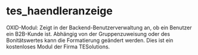 # tes_haendleranzeige
OXID-Modul: Zeigt in der Backend-Benutzerverwaltung an, ob ein Benutzer ein B2B-Kunde ist. Abhängig von der Gruppenzuweisung oder des Bonitätswertes kann die Formatierung geändert werden. Dies ist ein kostenloses Modul der Firma TESolutions.
